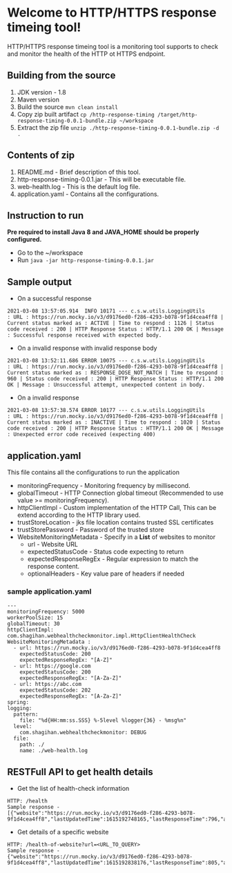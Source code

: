 # Welcome to HTTP/HTTPS response timeing tool!

HTTP/HTTPS response timeing tool is a monitoring tool supports to check and monitor the health of the HTTP ot HTTPS endpoint.

## Building from the source

1.  JDK version - 1.8
2.  Maven version
3.  Build the source  `mvn clean install`
4.  Copy zip built artifact  `cp /http-response-timing
    /target/http-response-timing-0.0.1-bundle.zip ~/workspace`
5.  Extract the zip file  `unzip ./http-response-timing-0.0.1-bundle.zip -d .`


## Contents of zip

1. README.md - Brief description of this tool.
2. http-response-timing-0.0.1.jar - This will be executable file.
3. web-health.log - This is the default log file.
4. application.yaml - Contains all the configurations.

## Instruction to run

**Pre required to install Java 8 and JAVA_HOME should be properly configured.**
- Go to the ~/workspace
- Run ```java -jar http-response-timing-0.0.1.jar```

## Sample output
- On a successful response
```
2021-03-08 13:57:05.914  INFO 10171 --- c.s.w.utils.LoggingUtils                 : URL : https://run.mocky.io/v3/d9176ed0-f286-4293-b078-9f1d4cea4ff8 | Current status marked as : ACTIVE | Time to respond : 1126 | Status code received : 200 | HTTP Response Status : HTTP/1.1 200 OK | Message : Successful response received with expected body.
```
- On a invalid response with invalid response body
```
2021-03-08 13:52:11.686 ERROR 10075 --- c.s.w.utils.LoggingUtils                 : URL : https://run.mocky.io/v3/d9176ed0-f286-4293-b078-9f1d4cea4ff8 | Current status marked as : RESPONSE_DOSE_NOT_MATCH | Time to respond : 960 | Status code received : 200 | HTTP Response Status : HTTP/1.1 200 OK | Message : Unsuccessful attempt, unexpected content in body.
```
- On a invalid response
```
2021-03-08 13:57:38.574 ERROR 10177 --- c.s.w.utils.LoggingUtils                 : URL : https://run.mocky.io/v3/d9176ed0-f286-4293-b078-9f1d4cea4ff8 | Current status marked as : INACTIVE | Time to respond : 1020 | Status code received : 200 | HTTP Response Status : HTTP/1.1 200 OK | Message : Unexpected error code received (expecting 400)
```

## application.yaml

This file contains all the configurations to run the application

* monitoringFrequency - Monitoring frequency by millisecond.
*  globalTimeout - HTTP Connection global timeout (Recommended to use value >= monitoringFrequency).
* httpClientImpl - Custom implementation of the HTTP Call, This can be extend according to the HTTP library used.
* trustStoreLocation - jks file location contains trusted SSL certificates
* trustStorePassword - Password of the trusted store
* WebsiteMonitoringMetadata - Specify in a **List** of websites to monitor
    * url - Website URL
    * expectedStatusCode - Status code expecting to return
    * expectedResponseRegEx - Regular expression to match the response content.
    * optionalHeaders - Key value pare of headers if needed

### sample application.yaml
```
---
monitoringFrequency: 5000
workerPoolSize: 15
globalTimeout: 30
httpClientImpl: com.shagihan.webhealthcheckmonitor.impl.HttpClientHealthCheck
WebsiteMonitoringMetadata :
  - url: https://run.mocky.io/v3/d9176ed0-f286-4293-b078-9f1d4cea4ff8
    expectedStatusCode: 200
    expectedResponseRegEx: "[A-Z]"
  - url: https://google.com
    expectedStatusCode: 200
    expectedResponseRegEx: "[A-Za-Z]"  
  - url: https://abc.com
    expectedStatusCode: 202
    expectedResponseRegEx: "[A-Za-Z]"  
spring:
logging:
  pattern:
    file: "%d{HH:mm:ss.SSS} %-5level %logger{36} - %msg%n"
  level:
    com.shagihan.webhealthcheckmonitor: DEBUG
  file:
    path: ./
    name: ./web-health.log
```

## RESTFull API to get health details

* Get the list of health-check information
```
HTTP: /health
Sample response -
[{"website":"https://run.mocky.io/v3/d9176ed0-f286-4293-b078-9f1d4cea4ff8","lastUpdatedTime":1615192748165,"lastResponseTime":796,"averageResponseTime":827,"currentStatus":"INACTIVE"}]
```
* Get details of a specific website
```
HTTP: /health-of-website?url=<URL_TO_QUERY>
Sample response -
{"website":"https://run.mocky.io/v3/d9176ed0-f286-4293-b078-9f1d4cea4ff8","lastUpdatedTime":1615192838176,"lastResponseTime":805,"averageResponseTime":836,"currentStatus":"INACTIVE"}
```
